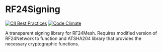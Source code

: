 # RF24Signing
[![CII Best Practices](https://bestpractices.coreinfrastructure.org/projects/1080/badge)](https://bestpractices.coreinfrastructure.org/projects/1080)
[![Code Climate](http://img.shields.io/codeclimate/github/Avamander/RF24Signing.svg?style=flat)](https://codeclimate.com/github/Avamander/RF24Signing)

A transparent signing library for RF24Mesh. Requires modified version of RF24Network to function and ATSHA204 library that provides the necessary cryptographic functions.
